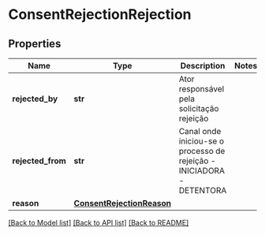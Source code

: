 # ConsentRejectionRejection

## Properties
Name | Type | Description | Notes
------------ | ------------- | ------------- | -------------
**rejected_by** | **str** | Ator responsável pela solicitação rejeição  | 
**rejected_from** | **str** | Canal onde iniciou-se o processo de rejeição  - INICIADORA - DETENTORA  | 
**reason** | [**ConsentRejectionReason**](ConsentRejectionReason.md) |  | 

[[Back to Model list]](../README.md#documentation-for-models) [[Back to API list]](../README.md#documentation-for-api-endpoints) [[Back to README]](../README.md)

